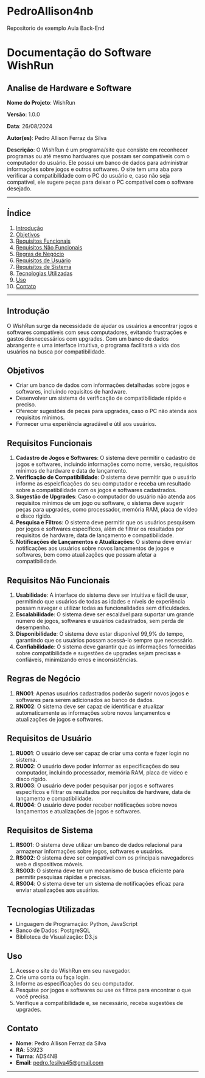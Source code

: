 # PedroAllison4nb
Repositorio de exemplo Aula Back-End

# Documentação do Software WishRun

## Analise de Hardware e Software

**Nome do Projeto**: WishRun 

**Versão**: 1.0.0

**Data**: 26/08/2024

**Autor(es)**: Pedro Allison Ferraz da Silva

**Descrição**: O WishRun é um programa/site que consiste em reconhecer programas ou até mesmo hardwares que possam ser compatíveis com o computador do usuário. Ele possui um banco de dados para administrar informações sobre jogos e outros softwares. O site tem uma aba para verificar a compatibilidade com o PC do usuário e, caso não seja compatível, ele sugere peças para deixar o PC compatível com o software desejado.

---

## Índice

1. [Introdução](#introdução)
2. [Objetivos](#objetivos)
3. [Requisitos Funcionais](#requisitos-funcionais)
4. [Requisitos Não Funcionais](#requisitos-não-funcionais)
5. [Regras de Negócio](#regras-de-negócio)
6. [Requisitos de Usuário](#requisitos-de-usuário)
7. [Requisitos de Sistema](#requisitos-de-sistema)
8. [Tecnologias Utilizadas](#tecnologias-utilizadas)
10. [Uso](#uso)
13. [Contato](#contato)

---

## Introdução

O WishRun surge da necessidade de ajudar os usuários a encontrar jogos e softwares compatíveis com seus computadores, evitando frustrações e gastos desnecessários com upgrades. Com um banco de dados abrangente e uma interface intuitiva, o programa facilitará a vida dos usuários na busca por compatibilidade.

## Objetivos

- Criar um banco de dados com informações detalhadas sobre jogos e softwares, incluindo requisitos de hardware.
- Desenvolver um sistema de verificação de compatibilidade rápido e preciso.
- Oferecer sugestões de peças para upgrades, caso o PC não atenda aos requisitos mínimos.
- Fornecer uma experiência agradável e útil aos usuários.

## Requisitos Funcionais

1. **Cadastro de Jogos e Softwares**: O sistema deve permitir o cadastro de jogos e softwares, incluindo informações como nome, versão, requisitos mínimos de hardware e data de lançamento.
2. **Verificação de Compatibilidade**: O sistema deve permitir que o usuário informe as espeicficações do seu computador e receba um resultado sobre a compatibilidade com os jogos e softwares cadastrados.
3. **Sugestão de Upgrades**: Caso o computador do usuário não atenda aos requisitos mínimos de um jogo ou software, o sistema deve sugerir peças para upgrades, como processador, memória RAM, placa de vídeo e disco rígido.
4. **Pesquisa e Filtros**: O sistema deve permitir que os usuários pesquisem por jogos e softwares específicos, além de filtrar os resultados por requisitos de hardware, data de lançamento e compatibilidade.
5. **Notificações de Lançamentos e Atualizações**: O sistema deve enviar notificações aos usuários sobre novos lançamentos de jogos e softwares, bem como atualizações que possam afetar a compatibilidade.

## Requisitos Não Funcionais

1. **Usabilidade**: A interface do sistema deve ser intuitiva e fácil de usar, permitindo que usuários de todas as idades e níveis de experiência possam navegar e utilizar todas as funcionalidades sem dificuldades.
2. **Escalabilidade**: O sistema deve ser escalável para suportar um grande número de jogos, softwares e usuários cadastrados, sem perda de desempenho.
3. **Disponibilidade**: O sistema deve estar disponível 99,9% do tempo, garantindo que os usuários possam acessá-lo sempre que necessário.
4. **Confiabilidade**: O sistema deve garantir que as informações fornecidas sobre compatibilidade e sugestões de upgrades sejam precisas e confiáveis, minimizando erros e inconsistências.

## Regras de Negócio

1. **RN001**: Apenas usuários cadastrados poderão sugerir novos jogos e softwares para serem adicionados ao banco de dados.
2. **RN002**: O sistema deve ser capaz de identificar e atualizar automaticamente as informações sobre novos lançamentos e atualizações de jogos e softwares.

## Requisitos de Usuário

1. **RU001**: O usuário deve ser capaz de criar uma conta e fazer login no sistema.
2. **RU002**: O usuário deve poder informar as especificações do seu computador, incluindo processador, memória RAM, placa de vídeo e disco rígido.
3. **RU003**: O usuário deve poder pesquisar por jogos e softwares específicos e filtrar os resultados por requisitos de hardware, data de lançamento e compatibilidade.
4. **RU004**: O usuário deve poder receber notificações sobre novos lançamentos e atualizações de jogos e softwares.

## Requisitos de Sistema

1. **RS001**: O sistema deve utilizar um banco de dados relacional para armazenar informações sobre jogos, softwares e usuários.
2. **RS002**: O sistema deve ser compatível com os principais navegadores web e dispositivos móveis.
3. **RS003**: O sistema deve ter um mecanismo de busca eficiente para permitir pesquisas rápidas e precisas.
4. **RS004**: O sistema deve ter um sistema de notificações eficaz para enviar atualizações aos usuários.

## Tecnologias Utilizadas

- Linguagem de Programação: Python, JavaScript
- Banco de Dados: PostgreSQL
- Biblioteca de Visualização: D3.js


## Uso

1. Acesse o site do WishRun em seu navegador.
2. Crie uma conta ou faça login.
3. Informe as especificações do seu computador.
4. Pesquise por jogos e softwares ou use os filtros para encontrar o que você precisa.
5. Verifique a compatibilidade e, se necessário, receba sugestões de upgrades.


## Contato

- **Nome**: Pedro Allison Ferraz da Silva
- **RA**: 53923
- **Turma**: ADS4NB
- **Email**: pedro.fesilva45@gmail.com

---
